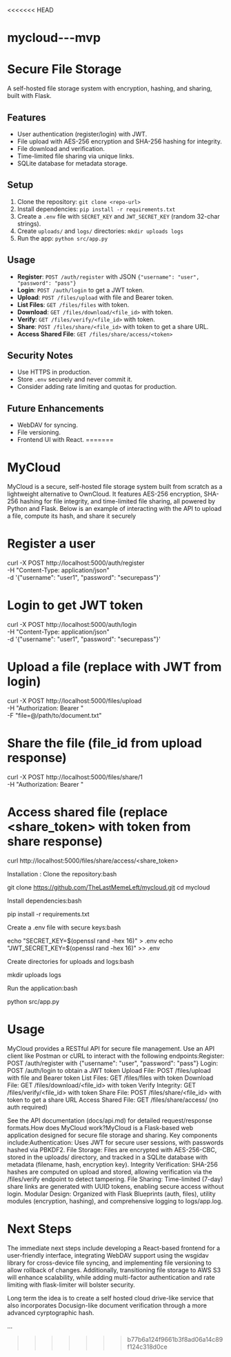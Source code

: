 <<<<<<< HEAD
# mycloud---mvp

# Secure File Storage

A self-hosted file storage system with encryption, hashing, and sharing, built with Flask.

## Features
- User authentication (register/login) with JWT.
- File upload with AES-256 encryption and SHA-256 hashing for integrity.
- File download and verification.
- Time-limited file sharing via unique links.
- SQLite database for metadata storage.

## Setup
1. Clone the repository: `git clone <repo-url>`
2. Install dependencies: `pip install -r requirements.txt`
3. Create a `.env` file with `SECRET_KEY` and `JWT_SECRET_KEY` (random 32-char strings).
4. Create `uploads/` and `logs/` directories: `mkdir uploads logs`
5. Run the app: `python src/app.py`

## Usage
- **Register**: `POST /auth/register` with JSON `{"username": "user", "password": "pass"}`
- **Login**: `POST /auth/login` to get a JWT token.
- **Upload**: `POST /files/upload` with file and Bearer token.
- **List Files**: `GET /files/files` with token.
- **Download**: `GET /files/download/<file_id>` with token.
- **Verify**: `GET /files/verify/<file_id>` with token.
- **Share**: `POST /files/share/<file_id>` with token to get a share URL.
- **Access Shared File**: `GET /files/share/access/<token>`

## Security Notes
- Use HTTPS in production.
- Store `.env` securely and never commit it.
- Consider adding rate limiting and quotas for production.

## Future Enhancements
- WebDAV for syncing.
- File versioning.
- Frontend UI with React.
=======
# MyCloud
MyCloud is a secure, self-hosted file storage system built from scratch as a lightweight alternative to OwnCloud. It features AES-256 encryption, SHA-256 hashing for file integrity, and time-limited file sharing, all powered by Python and Flask. Below is an example of interacting with the API to upload a file, compute its hash, and share it securely

# Register a user
curl -X POST http://localhost:5000/auth/register \
  -H "Content-Type: application/json" \
  -d '{"username": "user1", "password": "securepass"}'

# Login to get JWT token
curl -X POST http://localhost:5000/auth/login \
  -H "Content-Type: application/json" \
  -d '{"username": "user1", "password": "securepass"}'

# Upload a file (replace <token> with JWT from login)
curl -X POST http://localhost:5000/files/upload \
  -H "Authorization: Bearer <token>" \
  -F "file=@/path/to/document.txt"

# Share the file (file_id from upload response)
curl -X POST http://localhost:5000/files/share/1 \
  -H "Authorization: Bearer <token>"

# Access shared file (replace <share_token> with token from share response)
curl http://localhost:5000/files/share/access/<share_token>

Installation : Clone the repository:bash

git clone https://github.com/TheLastMemeLeft/mycloud.git
cd mycloud

Install dependencies:bash

pip install -r requirements.txt

Create a .env file with secure keys:bash

echo "SECRET_KEY=$(openssl rand -hex 16)" > .env
echo "JWT_SECRET_KEY=$(openssl rand -hex 16)" >> .env

Create directories for uploads and logs:bash

mkdir uploads logs

Run the application:bash

python src/app.py

# Usage
MyCloud provides a RESTful API for secure file management. Use an API client like Postman or cURL to interact with the following endpoints:Register: POST /auth/register with {"username": "user", "password": "pass"}
Login: POST /auth/login to obtain a JWT token
Upload File: POST /files/upload with file and Bearer token
List Files: GET /files/files with token
Download File: GET /files/download/<file_id> with token
Verify Integrity: GET /files/verify/<file_id> with token
Share File: POST /files/share/<file_id> with token to get a share URL
Access Shared File: GET /files/share/access/<token> (no auth required)

See the API documentation (docs/api.md) for detailed request/response formats.How does MyCloud work?MyCloud is a Flask-based web application designed for secure file storage and sharing. Key components include:Authentication: Uses JWT for secure user sessions, with passwords hashed via PBKDF2.
File Storage: Files are encrypted with AES-256-CBC, stored in the uploads/ directory, and tracked in a SQLite database with metadata (filename, hash, encryption key).
Integrity Verification: SHA-256 hashes are computed on upload and stored, allowing verification via the /files/verify endpoint to detect tampering.
File Sharing: Time-limited (7-day) share links are generated with UUID tokens, enabling secure access without login.
Modular Design: Organized with Flask Blueprints (auth, files), utility modules (encryption, hashing), and comprehensive logging to logs/app.log.

# Next Steps
The immediate next steps include developing a React-based frontend for a user-friendly interface, integrating WebDAV support using the wsgidav library for cross-device file syncing, and implementing file versioning to allow rollback of changes. Additionally, transitioning file storage to AWS S3 will enhance scalability, while adding multi-factor authentication and rate limiting with flask-limiter will bolster security.

Long term the idea is to create a self hosted cloud drive-like service that also incorporates Docusign-like document verification through a more advanced cyrptographic hash. 



...
>>>>>>> b77b6a124f9661b3f8ad06a14c89f124c318d0ce
